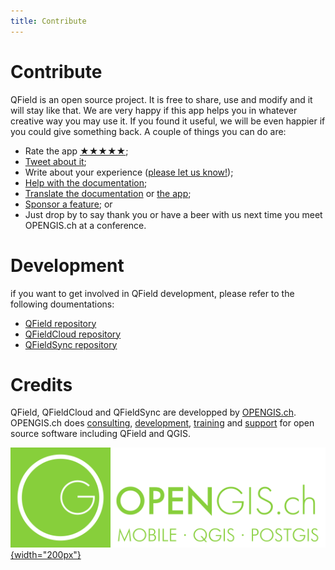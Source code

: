 ```yaml
---
title: Contribute
---
```


# Contribute

QField is an open source project. It is free to share, use and modify and it will stay like that. We are very happy if this app helps you in whatever creative way you may use it. If you found it useful, we will be even happier if you could give something back. A couple of things you can do are:

*   Rate the app [★★★★★](https://play.google.com/store/apps/details?id=ch.opengis.qfield&hl=en#details-reviews);
*   [Tweet about it](https://twitter.com/share?text=Looking%20for%20a%20good%20tool%20for%20field%20work%20in%20GIS?%20Check%20out%20%23QField!);
*   Write about your experience ([please let us know!](mailto:info@opengis.ch));
*   [Help with the documentation](https://github.com/opengisch/QField-docs#documentation-process);
*   [Translate the documentation](https://github.com/opengisch/QField-docs#translation-process) or [the app](https://www.transifex.com/opengisch/qfield-for-qgis/);
*   [Sponsor a feature](http://qfield.org/docs/development/index.html#make-it-grow-make-it-yours); or
*   Just drop by to say thank you or have a beer with us next time you meet OPENGIS.ch at a conference.

# Development

if you want to get involved in QField development, please refer to the following doumentations:
  - [QField repository](https://github.com/opengisch/QField/blob/master/doc/dev.md)
  - [QFieldCloud repository](https://github.com/opengisch/qfieldcloud)
  - [QFieldSync repository](https://github.com/opengisch/QFieldSync)

# Credits

QField, QFieldCloud and QFieldSync are developped by [OPENGIS.ch](https://www.opengis.ch/). OPENGIS.ch does [consulting](https://www.opengis.ch/training-consulting/),
[development](https://www.opengis.ch/custom-development/), [training](https://www.opengis.ch/qfield-training/) and [support](https://www.opengis.ch/qgis-support/) for open source software including QField and
QGIS.


[![OPENGIS.ch](../assets/images/opengisch_main_transparent.png){width="200px"}](http://www.opengis.ch)
